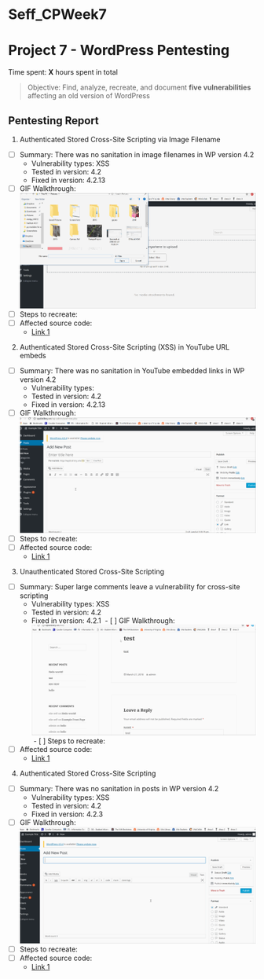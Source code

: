 # Seff_CPWeek7
# Project 7 - WordPress Pentesting

Time spent: **X** hours spent in total

> Objective: Find, analyze, recreate, and document **five vulnerabilities** affecting an old version of WordPress

## Pentesting Report

1.  Authenticated Stored Cross-Site Scripting via Image Filename
  - [ ] Summary: There was no sanitation in image filenames in WP version 4.2
    - Vulnerability types: XSS
    - Tested in version: 4.2
    - Fixed in version: 4.2.13
  - [ ] GIF Walkthrough: ![](https://github.com/etseff/Seff_CPWeek7/blob/master/NA1.gif)
  - [ ] Steps to recreate: 
  - [ ] Affected source code:
    - [Link 1](https://github.com/WordPress/WordPress/commit/c9e60dab176635d4bfaaf431c0ea891e4726d6e0)
2.  Authenticated Stored Cross-Site Scripting (XSS) in YouTube URL embeds
  - [ ] Summary: There was no sanitation in YouTube embedded links in WP version 4.2
    - Vulnerability types:
    - Tested in version: 4.2
    - Fixed in version: 4.2.13
  - [ ] GIF Walkthrough: ![](https://github.com/etseff/Seff_CPWeek7/blob/master/NA2.gif)
  - [ ] Steps to recreate: 
  - [ ] Affected source code:
    - [Link 1](https://github.com/WordPress/WordPress/commit/419c8d97ce8df7d5004ee0b566bc5e095f0a6ca8)
3. Unauthenticated Stored Cross-Site Scripting
  - [ ] Summary: Super large comments leave a vulnerability for cross-site scripting
    - Vulnerability types: XSS
    - Tested in version: 4.2
    - Fixed in version: 4.2.1 
  - [ ] GIF Walkthrough: ![](https://github.com/etseff/Seff_CPWeek7/blob/master/NA3.gif)
  - [ ] Steps to recreate: 
  - [ ] Affected source code:
    - [Link 1]()
4.  Authenticated Stored Cross-Site Scripting
  - [ ] Summary: There was no sanitation in posts in WP version 4.2
    - Vulnerability types: XSS
    - Tested in version: 4.2
    - Fixed in version: 4.2.3
  - [ ] GIF Walkthrough: ![](https://github.com/etseff/Seff_CPWeek7/blob/master/NA4.gif)
  - [ ] Steps to recreate: 
  - [ ] Affected source code:
    - [Link 1](https://github.com/WordPress/WordPress/commit/c9e60dab176635d4bfaaf431c0ea891e4726d6e0)
